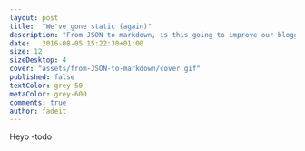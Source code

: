```yaml
---
layout: post
title:  "We've gone static (again)"
description: "From JSON to markdown, is this going to improve our blogging?"
date:   2016-08-05 15:22:30+01:00
size: 12
sizeDesktop: 4
cover: "assets/from-JSON-to-markdown/cover.gif"
published: false
textColor: grey-50
metaColor: grey-600
comments: true
author: fadeit
---
```


Heyo
-todo
